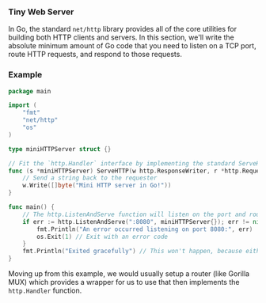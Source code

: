 ### Tiny Web Server

In Go, the standard `net/http` library provides all of the core utilities for building both HTTP clients and servers. In this section, we'll write the absolute minimum amount of Go code that you need to listen on a TCP port, route HTTP requests, and respond to those requests.

### Example

```go
package main

import (
    "fmt"
    "net/http"
    "os"
)

type miniHTTPServer struct {}

// Fit the `http.Handler` interface by implementing the standard ServeHTTP method
func (s *miniHTTPServer) ServeHTTP(w http.ResponseWriter, r *http.Request) {
    // Send a string back to the requester
    w.Write([]byte("Mini HTTP server in Go!"))
}

func main() {
    // The http.ListenAndServe function will listen on the port and route all HTTP requests to our http.Handler implementation: miniHTTPServer
    if err := http.ListenAndServe(":8080", miniHTTPServer{}); err != nil {
        fmt.Println("An error occurred listening on port 8080:", err)
        os.Exit(1) // Exit with an error code
    }
    fmt.Println("Exited gracefully") // This won't happen, because either the program will exit or there will be an error
}

```

Moving up from this example, we would usually setup a router (like Gorilla MUX) which provides a wrapper for us to use that then implements the `http.Handler` function.
